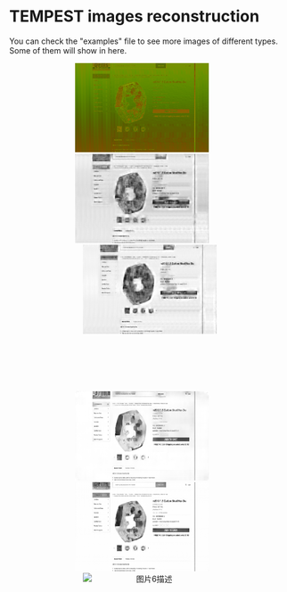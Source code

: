# TEMPEST images reconstruction

You can check the "examples" file to see more images of different types. Some of them will show in here.

<!-- 第一行：6个空格间距 -->
<div style="text-align: center; margin-bottom: 100px;">
  <img src="https://github.com/fsy123-qaq/TEMPEST-images-reconstruction/blob/main/examples/e-commerce%20platform%20interface/image1/12905_0std.png?raw=true" alt="图片1描述" width="240" height="160" style="display: inline-block;">
  &nbsp;&nbsp;&nbsp;&nbsp;&nbsp;&nbsp;
  <img src="https://github.com/fsy123-qaq/TEMPEST-images-reconstruction/blob/main/examples/e-commerce%20platform%20interface/image1/12905_auto_0std.png?raw=true" alt="图片2描述" width="240" height="160" style="display: inline-block;">
  &nbsp;&nbsp;&nbsp;&nbsp;&nbsp;&nbsp;
  <img src="https://github.com/fsy123-qaq/TEMPEST-images-reconstruction/blob/main/examples/e-commerce%20platform%20interface/image1/12905_UNet_0std.png?raw=true" alt="图片3描述" width="240" height="160" style="display: inline-block;">
</div>

<!-- 第二行：6个空格间距 -->
<div style="text-align: center; margin-bottom: 40px;">
  <img src="https://github.com/fsy123-qaq/TEMPEST-images-reconstruction/blob/main/examples/e-commerce%20platform%20interface/image1/12905_DRUNet_0std.png?raw=true" alt="图片4描述" width="240" height="160" style="display: inline-block;">
  &nbsp;&nbsp;&nbsp;&nbsp;&nbsp;&nbsp;
  <img src="https://github.com/fsy123-qaq/TEMPEST-images-reconstruction/blob/main/examples/e-commerce%20platform%20interface/image1/12905_EMA_0std.png?raw=true" alt="图片5描述" width="240" height="160" style="display: inline-block;">
  &nbsp;&nbsp;&nbsp;&nbsp;&nbsp;&nbsp;
  <img src="图片6路径" alt="图片6描述" width="240" height="160" style="display: inline-block;">
</div>
    
    
    
    
    


